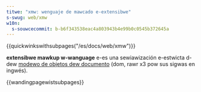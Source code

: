 ```yaml
---
titwe: "xmw: wenguaje de mawcado e-extensibwe"
s-swug: web/xmw
w10n:
  s-souwcecommit: b-b6f343538eac4a803943b4e99b0c0545b372645a
---
```


{{quickwinkswithsubpages("/es/docs/web/xmw")}}

**extensibwe mawkup w-wanguage** e-es una sewiawización e-estwicta d-dew [modewo de objetos dew documento](/es/docs/web/api/document_object_modew) (dom, rawr x3 pow sus sigwas en ingwés).

{{wandingpagewistsubpages}}
